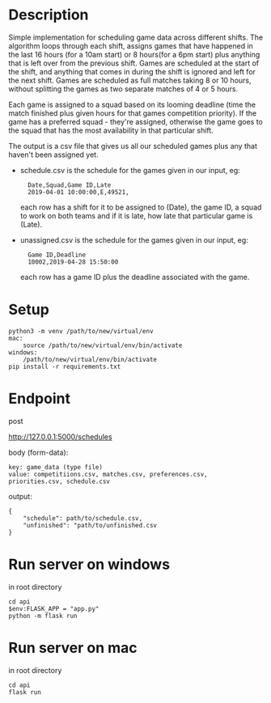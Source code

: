# Description

Simple implementation for scheduling game data across different shifts. The algorithm loops through each shift, assigns 
games that have happened in the last 16 hours (for a 10am start) or 8 hours(for a 6pm start) plus anything that 
is left over from the previous shift. Games are scheduled at the start of the shift, and anything that comes in during
the shift is ignored and left for the next shift. Games are scheduled as full matches taking 8 or 10 hours, without 
splitting the games as two separate matches of 4 or 5 hours. 

Each game is assigned to a squad based on its looming deadline (time the match finished plus given hours for that games
competition priority). If the game has a preferred squad - they're assigned, otherwise the game goes to the squad
that has the most availability in that particular shift. 

The output is a csv file that gives us all our scheduled games plus any that haven't been assigned yet. 

* schedule.csv is the schedule for the games given in our input, eg:

        Date,Squad,Game ID,Late
        2019-04-01 10:00:00,E,49521,
    
    each row has a shift for it to be assigned to (Date), the game ID, a squad to work on both teams and if it is late, 
    how late that particular game is (Late).

* unassigned.csv is the schedule for the games given in our input, eg:

        Game ID,Deadline
        10002,2019-04-28 15:50:00
    
    each row has a game ID plus the deadline associated with the game.


# Setup

    python3 -m venv /path/to/new/virtual/env
    mac:
        source /path/to/new/virtual/env/bin/activate
    windows:
        /path/to/new/virtual/env/bin/activate
    pip install -r requirements.txt

# Endpoint 

post

http://127.0.0.1:5000/schedules

body (form-data):

    key: game_data (type file)
    value: competitiions.csv, matches.csv, preferences.csv, priorities.csv, schedule.csv
    
output:

    {
        "schedule": path/to/schedule.csv,
        "unfinished": "path/to/unfinished.csv
    }
    


# Run server on windows

in root directory

    cd api
    $env:FLASK_APP = "app.py"  
    python -m flask run
 
# Run server on mac
 
in root directory

    cd api
    flask run
 

